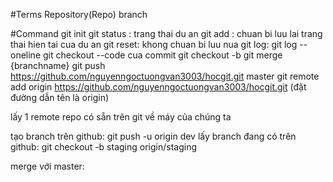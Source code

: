 #Terms
Repository(Repo)
branch

#Command
git init
git status : trang thai du an
git add : chuan bi luu lai trang thai hien tai cua du an
git reset: khong chuan bi luu nua
git log:
git log --oneline
git checkout --code cua commit
git checkout -b
git merge {branchname}
git push https://github.com/nguyenngoctuongvan3003/hocgit.git master
git remote add origin https://github.com/nguyenngoctuongvan3003/hocgit.git (đặt đường dẫn tên là origin)

lấy 1 remote repo có sẵn trên git về máy của chúng ta

tạo branch trên github: git push -u origin dev
lấy branch đang có trên github:
git checkout -b staging origin/staging 

merge với master:
